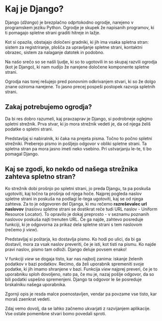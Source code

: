 # Kaj je Django?

Django (*džango*) je brezplačno odprtokodno ogrodje, narejeno v programskem jeziku Python. Ogrodje je skupek že napisanih programov, ki ti pomagajo spletne strani graditi hitreje in lažje.

Kot si opazila, obstajajo določeni gradniki, ki jih ima vsaka spletna stran: sistem za registriranje, plošča za upravljanje spletne strani, kontaktni obrazec, sistem za nalaganje datotek in podobno.

Na našo srečo so se našli ljudje, ki so to ugotovili in so skupaj razvili ogrodja (kot je Django), ki nam nudijo že narejene določene komponente spletne strani.

Ogrodja nas torej rešujejo pred ponovnim odkrivanjem stvari, ki so že dolgo znane oziroma narejene. To jasno precej pospeši postopek razvoja spletnih strani.

## Zakaj potrebujemo ogrodja?

Da bi res dobro razumeli, kaj pravzaprav je Django, si podrobneje oglejmo spletni strežnik. Prva stvar, ki jo mora strežnik vedeti je, da od njega želiš podatke o spletni strani.

Predstavljaj si nabiralnik, ki čaka na prejeta pisma. Točno to počno spletni strežniki. Preberejo pismo in pošljejo odgovor v obliki spletne strani. Ta spletna stran pa mora jasno imeti neko vsebino. Pri ustvarjanju le-te, ti bo pomagal Django.

## Kaj se zgodi, ko nekdo od našega strežnika zahteva spletno stran?

Ko strežnik dobi prošnjo po spletni strani, jo preda Djangu, ta pa poskuša ugotoviti, kaj točno ta prošnja od njega hoče. Najprej pogleda naslov spletne strani in poskuša na podlagi le-tega ugotoviti, kaj se od njega zahteva. Za to je odgovoren del Djanga, ki mu rečemo **razreševalec url naslovov** (naslovu spletne strani se dostikrat reče tudi URL naslov - Uniform Resource Locator). To opravilo je dokaj preprosto - v seznamu poznanih naslovov poskuša najti trenuten URL. Če ga najde, zahtevo posreduje funkciji, ki je odgovorna za prikaz dela spletne strani s tem naslovom (rečemo ji *view*).

Predstavljaj si poštarja, ko dostavlja pismo. Ko hodi po ulici, da bi ga dostavil, mora za vsak naslov preveriti, če je isti, kot tisti na pismu. Ko najde pravi naslov, pismo tam odloži. Django deluje povsem enako!

V funkciji *view* se dogaja tisto, kar nas najbolj zanima: iskanje želenih podatkov v bazi podatkov. Recimo, da želi uporabnik spremeniti svoje podatke, ki jih imamo shranjene v bazi. Funkcija *view* najprej preveri, če je to uporabniku sploh dovoljeno, nato pa, če mu je, nazaj pošlje odgovor, da so bili podatki uspešno spremenjeni. Django ta odgovor le še posreduje brskalniku našega uporabnika.

Zgornji opis je resda malce poenostavljen, vendar pa povzame vse tisto, kar moraš zaenkrat vedeti.

Zdaj vemo dovolj, da se lahko začnemo ukvarjati z razvijanjem aplikacije. Vse ostale pomembne stvari bomo povedali sproti.